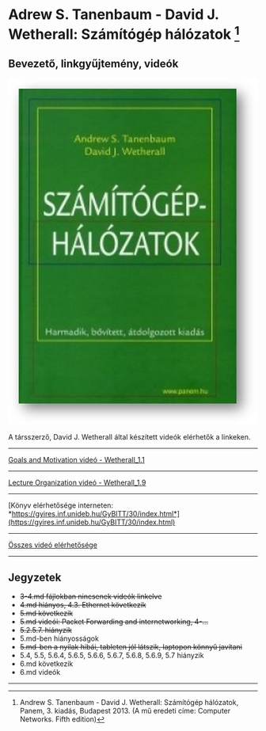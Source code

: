 # Adrew S. Tanenbaum - David J. Wetherall: Számítógép hálózatok [^1]

## Bevezető, linkgyűjtemény, videók

![ComputerNetworksTanenbaum](images/Computer_Networks_Tanenbaum.jpg)

A társszerző, David J. Wetherall által készített videók elérhetők a linkeken.

----

[Goals and Motivation videó - Wetherall_1.1](https://mediaplayer.pearsoncmg.com/_ph_cc_ecs_set.title.1-1_Goals_and_Motivation__/ph/streaming/esm/tanenbaum5e_videonotes/1_1_goals_motivation_cn5e.m4v)

----

[Lecture Organization videó - Wetherall_1.9](https://mediaplayer.pearsoncmg.com/_ph_cc_ecs_set.title.1-9_Lecture_Outline__/ph/streaming/esm/tanenbaum5e_videonotes/1_9_lecture_outline_cn5e.m4v)

----

[Könyv elérhetősége interneten: *https://gyires.inf.unideb.hu/GyBITT/30/index.html*](https://gyires.inf.unideb.hu/GyBITT/30/index.html)

----

[Összes videó elérhetősége](https://media.pearsoncmg.com/ph/streaming/esm/tanenbaum5e_videonotes/tanenbaum_videoNotes.html)

----

## Jegyzetek

* ~~3-4.md fájlokban nincsenek videók linkelve~~
* ~~4.md hiányos, 4.3. Ethernet következik~~
* ~~5.md következik~~
* ~~5.md videói: Packet Forwarding and internetworking, 4-...~~
* ~~5.2.5.7. hiányzik~~
* 5.md-ben hiányosságok
* ~~5.md-ben a nyilak hibái, tableten jól látszik, laptopon könnyű javítani~~
* 5.4, 5.5, 5.6.4, 5.6.5, 5.6.6, 5.6.7, 5.6.8, 5.6.9, 5.7 hiányzik
* 6.md következik
* 6.md videók


----
[^1]: Andrew S. Tanenbaum - David J. Wetherall: Számítógép hálózatok, Panem, 3. kiadás, Budapest 2013. (A mű eredeti címe: Computer Networks. Fifth edition)